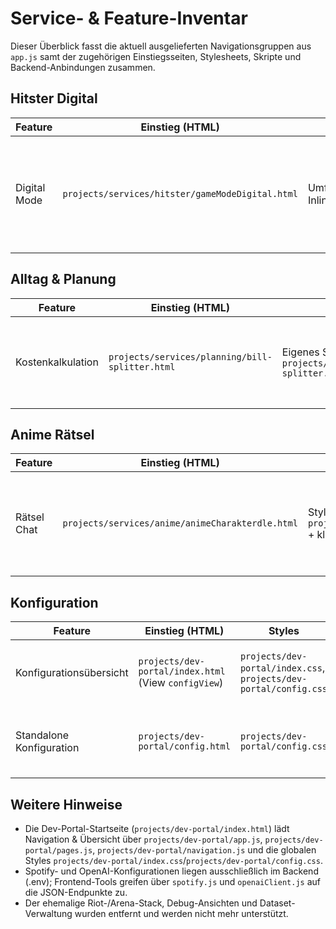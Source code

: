 # Service- & Feature-Inventar

Dieser Überblick fasst die aktuell ausgelieferten Navigationsgruppen aus `app.js` samt der zugehörigen Einstiegsseiten, Stylesheets, Skripte und Backend-Anbindungen zusammen.

## Hitster Digital

| Feature | Einstieg (HTML) | Styles | Skripte | Backend/Externals | Hinweise |
|---------|-----------------|--------|---------|--------------------|----------|
| Digital Mode | `projects/services/hitster/gameModeDigital.html` | Umfangreiche Inline-Styles | `qrcode.min.js` (CDN), `dev-portal/shared/spotify.js`, `dev-portal/shared/openaiClient.js`, `dev-portal/shared/ai.js`, umfangreiches Inline-Skript | Backend: `/api/spotify/*`, `/api/openai/chat`; Extern: mehrere `https://api.spotify.com/v1/...` Calls | Kombiniert Spotify-Steuerung, KI-Hinweise & QR-Codes für volldigitales Spiel. |

## Alltag & Planung

| Feature | Einstieg (HTML) | Styles | Skripte | Backend/Externals | Hinweise |
|---------|-----------------|--------|---------|--------------------|----------|
| Kostenkalkulation | `projects/services/planning/bill-splitter.html` | Eigenes Stylesheet `projects/services/planning/bill-splitter.css` | `dev-portal/shared/openaiClient.js`, `dev-portal/shared/ai.js`, `projects/services/planning/bill-splitter.js` | Backend: `/api/openai/chat` (Bon-Scan-Feature); ansonsten rein clientseitige Berechnungen | KI-gestütztes Experiment zum Erkennen von Kassenbons. |

## Anime Rätsel

| Feature | Einstieg (HTML) | Styles | Skripte | Backend/Externals | Hinweise |
|---------|-----------------|--------|---------|--------------------|----------|
| Rätsel Chat | `projects/services/anime/animeCharakterdle.html` | Stylesheet `projects/services/anime/styles.css` + kleines Inline-Tuning | `dev-portal/shared/openaiClient.js`, `projects/services/anime/animeCharakterdle.js` | Backend: `/api/openai/chat`, `/api/characters`; Datensätze kommen aus `projects/dev-backend/anime-dataset` | Nutzt KI-Chat basierend auf einem Backend-verwalteten Charakter-Sample. |

## Konfiguration

| Feature | Einstieg (HTML) | Styles | Skripte | Backend/Externals | Hinweise |
|---------|-----------------|--------|---------|--------------------|----------|
| Konfigurationsübersicht | `projects/dev-portal/index.html` (View `configView`) | `projects/dev-portal/index.css`, `projects/dev-portal/config.css` | `projects/dev-portal/app.js`, `dev-portal/shared/openaiClient.js`, `dev-portal/shared/spotify.js` | Backend: `/api/spotify/config`, `/api/openai/status` | Zeigt serververwaltete Statusmeldungen für Spotify- und OpenAI-Zugänge. |
| Standalone Konfiguration | `projects/dev-portal/config.html` | `projects/dev-portal/config.css` | `dev-portal/shared/spotify.js`, `dev-portal/shared/openaiClient.js`, `projects/dev-portal/pages.js`, `projects/dev-portal/navigation.js` | Backend: `/api/spotify/*`, `/api/openai/status` | Leichtgewichtige Statusübersicht ohne lokale Riot-Schlüsselverwaltung. |

## Weitere Hinweise

- Die Dev-Portal-Startseite (`projects/dev-portal/index.html`) lädt Navigation & Übersicht über `projects/dev-portal/app.js`, `projects/dev-portal/pages.js`, `projects/dev-portal/navigation.js` und die globalen Styles `projects/dev-portal/index.css`/`projects/dev-portal/config.css`.
- Spotify- und OpenAI-Konfigurationen liegen ausschließlich im Backend (.env); Frontend-Tools greifen über `spotify.js` und `openaiClient.js` auf die JSON-Endpunkte zu.
- Der ehemalige Riot-/Arena-Stack, Debug-Ansichten und Dataset-Verwaltung wurden entfernt und werden nicht mehr unterstützt.
